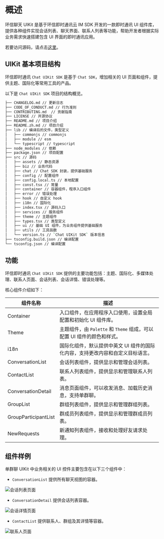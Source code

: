 # 概述

<Toc />

环信聊天 UIKit 是基于环信即时通讯云 IM SDK 开发的一款即时通讯 UI 组件库，提供各种组件实现会话列表、聊天界面、联系人列表等功能，帮助开发者根据实际业务需求快速搭建包含 UI 界面的即时通讯应用。

若要访问源码，请点击[这里](https://github.com/easemob/react-native-chat-library)。

## UIKit 基本项目结构

环信即时通讯 `Chat UIKit SDK` 是基于 `Chat SDK`，增加相关的 UI 页面和组件，提供主题、国际化等常用工具的产品。

以下是 `Chat UIKit SDK` 项目的结构概览。

```sh
├── CHANGELOG.md // 更新日志
├── CODE_OF_CONDUCT.md // 行为准则
├── CONTRIBUTING.md  // 贡献指南
├── LICENSE // 开源协议
├── README.md // 项目介绍
├── README.zh.md // 项目介绍
├── lib // 编译后的文件，类型定义
│   ├── commonjs // commonjs
│   ├── module // esm
│   └── typescript // typescript
├── node_modules // 依赖
├── package.json // 项目配置
├── src // 源码
│   ├── assets // 静态资源
│   ├── biz // 业务代码
│   ├── chat // Chat SDK 封装，提供基础服务
│   ├── config // 配置组件
│   ├── config.local.ts // 本地配置
│   ├── const.tsx // 常量
│   ├── container // 容器组件，程序入口组件
│   ├── error // 错误处理
│   ├── hook // 自定义 hook
│   ├── i18n // 国际化
│   ├── index.tsx // 源码入口
│   ├── services // 服务组件
│   ├── theme // 主题组件
│   ├── types.tsx // 类型定义
│   ├── ui // 基础 UI 组件，为业务组件提供基础服务
│   ├── utils // 工具函数
│   └── version.ts // `Chat UIKit SDK` 版本信息
├── tsconfig.build.json // 编译配置 
└── tsconfig.json // 编译配置
```

## 功能

环信即时通讯 `Chat UIKit SDK` 提供的主要功能包括：主题、国际化、多媒体处理、联系人页面、会话列表、会话详情、错误处理等。

核心组件介绍如下：

| 组件名称             | 描述                                                                           |
| -------------------- | ------------------------------------------------------------------------------ |
| Container            | 入口组件，在应用程序入口使用，设置全局配置和初始化 UI 组件库。                 |
| Theme                | 主题组件，由 `Palette` 和 `Theme` 组成，可以配置 UI 组件的颜色和样式。       |
| i18n                 | 国际化组件，默认提供中英文 UI 组件的国际化内容，支持更改内容和自定义目标语言。 |
| ConversationList     | 会话列表组件，提供显示和管理会话列表。                                         |
| ContactList          | 联系人列表组件，提供显示和管理联系人列表。                                     |
| ConversationDetail   | 消息页面组件，可以收发消息、加载历史消息，支持单群聊。                         |
| GroupList            | 群组列表组件，提供显示和管理群组列表。                                         |
| GroupParticipantList | 群成员列表组件，提供显示和管理群成员列表。                                     |
| NewRequests          | 新通知列表组件，接收和处理好友请求处理。                                       |

## 组件样例

单群聊 UIKit 中业务相关的 UI 控件主要包含在以下三个组件中： 

- `ConversationList` 提供所有聊天视图的容器。

![会话列表页面](./res/conv_list.png)

- `ConversationDetail` 提供会话列表容器。

![会话详情页面](./res/conv_detail.png)

- `ContactList`  提供联系人、群组及其详情等容器。

![联系人页面](./res/contact_list.png)




